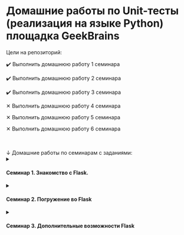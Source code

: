 # Домашние работы по Unit-тесты (реализация на языке Python) площадка GeekBrains

<summary>Цели на репозиторий:</summary>
<p>

✔️ Выполнить домашнюю работу 1 семинара
  
✔️ Выполнить домашнюю работу 2 семинара

✔️ Выполнить домашнюю работу 3 семинара
  
✕ Выполнить домашнюю работу 4 семинара

✕ Выполнить домашнюю работу 5 семинара

✕ Выполнить домашнюю работу 6 семинара

</p>

<br>
<br>
↓ Домашние работы по семинарам с заданиями:

<details><summary><h4>Семинар 1. Знакомство с Flask.</h4></summary>

✔️ Создать базовый шаблон для интернет-магазина, содержащий общие элементы дизайна (шапка, меню, подвал), и дочерние шаблоны для страниц категорий товаров и отдельных товаров. Например, создать страницы «Одежда», «Обувь» и «Куртка», используя базовый шаблон.

</details>

<details><summary><h4>Семинар 2. Погружение во Flask</h4></summary>

✔️ Создать страницу, на которой будет форма для ввода имени и электронной почты, при отправке которой будет создан cookie-файл с данными пользователя, а также будет произведено перенаправление на страницу приветствия, где будет отображаться имя пользователя.
На странице приветствия должна быть кнопка «Выйти», при нажатии на которую будет удалён cookie-файл с данными пользователя и произведено перенаправление на страницу ввода имени и электронной почты.

</details>

<details><summary><h4>Семинар 3. Дополнительные возможности Flask</h4></summary>

✔️ Создать форму для регистрации пользователей на сайте. Форма должна содержать поля "Имя", "Фамилия", "Email", "Пароль" и кнопку "Зарегистрироваться". При отправке формы данные должны сохраняться в базе данных, а пароль должен быть зашифрован.

</details>
